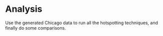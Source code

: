 # Analysis

Use the generated Chicago data to run all the hotspotting techniques, and finally do some comparisons.

